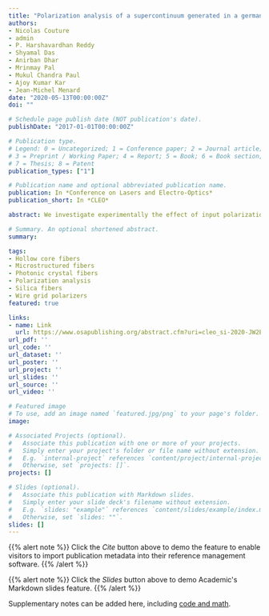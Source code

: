 ```yaml
---
title: "Polarization analysis of a supercontinuum generated in a germania-doped photonic crystal fiber"
authors:
- Nicolas Couture
- admin
- P. Harshavardhan Reddy
- Shyamal Das
- Anirban Dhar
- Mrinmay Pal
- Mukul Chandra Paul
- Ajoy Kumar Kar
- Jean-Michel Menard
date: "2020-05-13T00:00:00Z"
doi: ""

# Schedule page publish date (NOT publication's date).
publishDate: "2017-01-01T00:00:00Z"

# Publication type.
# Legend: 0 = Uncategorized; 1 = Conference paper; 2 = Journal article;
# 3 = Preprint / Working Paper; 4 = Report; 5 = Book; 6 = Book section;
# 7 = Thesis; 8 = Patent
publication_types: ["1"]

# Publication name and optional abbreviated publication name.
publication: In *Conference on Lasers and Electro-Optics*
publication_short: In *CLEO*

abstract: We investigate experimentally the effect of input polarization and pulse energy on the generated supercontinuum. Our detection system reveals the polarization properties of the supercontinuum, a typically unexplored parameter of these sources.

# Summary. An optional shortened abstract.
summary:

tags:
- Hollow core fibers
- Microstructured fibers
- Photonic crystal fibers
- Polarization analysis
- Silica fibers 
- Wire grid polarizers
featured: true

links:
- name: Link
  url: https://www.osapublishing.org/abstract.cfm?uri=cleo_si-2020-JW2E.12
url_pdf: '' 
url_code: ''
url_dataset: ''
url_poster: ''
url_project: ''
url_slides: ''
url_source: ''
url_video: ''

# Featured image
# To use, add an image named `featured.jpg/png` to your page's folder. 
image:

# Associated Projects (optional).
#   Associate this publication with one or more of your projects.
#   Simply enter your project's folder or file name without extension.
#   E.g. `internal-project` references `content/project/internal-project/index.md`.
#   Otherwise, set `projects: []`.
projects: []

# Slides (optional).
#   Associate this publication with Markdown slides.
#   Simply enter your slide deck's filename without extension.
#   E.g. `slides: "example"` references `content/slides/example/index.md`.
#   Otherwise, set `slides: ""`.
slides: []
---
```


{{% alert note %}}
Click the *Cite* button above to demo the feature to enable visitors to import publication metadata into their reference management software.
{{% /alert %}}

{{% alert note %}}
Click the *Slides* button above to demo Academic's Markdown slides feature.
{{% /alert %}}

Supplementary notes can be added here, including [code and math](https://sourcethemes.com/academic/docs/writing-markdown-latex/).

